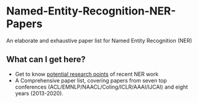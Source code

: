 # Named-Entity-Recognition-NER-Papers
An elaborate and exhaustive paper list for Named Entity Recognition (NER)


## What can I get here?
* Get to know [potential research points](https://github.com/pfliu-nlp/Named-Entity-Recognition-NER-Papers/blob/master/NER_concept.md) of recent NER work
* A Comprehensive paper list, covering papers from seven top conferences (ACL/EMNLP/NAACL/Coling/ICLR/AAAI/IJCAI)  and eight years (2013-2020).